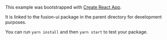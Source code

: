 This example was bootstrapped with [Create React App](https://github.com/facebook/create-react-app).

It is linked to the fusion-ui package in the parent directory for development purposes.

You can run `yarn install` and then `yarn start` to test your package.
